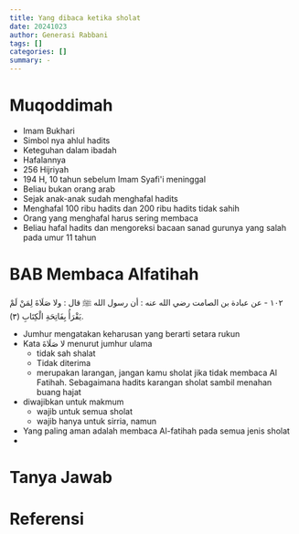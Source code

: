```yaml
---
title: Yang dibaca ketika sholat 
date: 20241023
author: Generasi Rabbani
tags: []
categories: []
summary: -
---
```


# Muqoddimah

- Imam Bukhari 
- Simbol nya ahlul hadits 
- Keteguhan dalam ibadah
- Hafalannya 
- 256 Hijriyah 
- 194 H, 10 tahun sebelum Imam Syafi'i meninggal 
- Beliau bukan orang arab 
- Sejak anak-anak sudah menghafal hadits 
- Menghafal 100 ribu hadits dan 200 ribu hadits tidak sahih
- Orang yang menghafal harus sering membaca 
- Beliau hafal hadits dan mengoreksi bacaan sanad gurunya yang salah pada umur 11 tahun

# BAB Membaca Alfatihah 

١٠٢ - عن عبادة بن الصامت رضي الله عنه : أن رسول الله ﷺ قال : ولا صَلَاةَ لِمَنْ لَمْ يَقْرَأُ بِفَاتِحَةِ الْكِتَابِ (۳).

- Jumhur mengatakan keharusan yang berarti setara rukun 
- Kata لا صَلَاةَ menurut jumhur ulama
  - tidak sah shalat 
  - Tidak diterima 
  - merupakan larangan, jangan kamu sholat jika tidak membaca Al Fatihah. Sebagaimana hadits karangan sholat sambil menahan buang hajat
- diwajibkan untuk makmum 
  - wajib untuk semua sholat
  - wajib hanya untuk sirria, namun 
- Yang paling aman adalah membaca Al-fatihah pada semua jenis sholat 
- 

# Tanya Jawab

# Referensi
